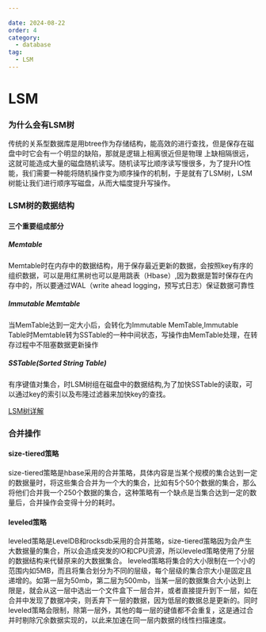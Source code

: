 ```yaml
---
 
date: 2024-08-22
order: 4
category:
  - database
tag:
  - LSM
---
```

# LSM

### 为什么会有LSM树

传统的关系型数据库是用btree作为存储结构，能高效的进行查找，但是保存在磁盘中时它会有一个明显的缺陷，那就是逻辑上相离很近但是物理
上缺相隔很远，这就可能造成大量的磁盘随机读写。随机读写比顺序读写慢很多，为了提升IO性能，我们需要一种能将随机操作变为顺序操作的机制，于是就有了LSM树，LSM树能让我们进行顺序写磁盘，从而大幅度提升写操作。

### LSM树的数据结构

#### 三个重要组成部分

##### Memtable

Memtable时在内存中的数据结构，用于保存最近更新的数据，会按照key有序的组织数据，可以是用红黑树也可以是用跳表（Hbase）,因为数据是暂时保存在内存中的，所以要通过WAL（write ahead logging，预写式日志）保证数据可靠性

##### Immutable Memtable

当MemTable达到一定大小后，会转化为Immutable MemTable,Immutable Table时Memtable转为SSTable的一种中间状态，写操作由MemTable处理，在转存过程中不阻塞数据更新操作

##### SSTable(Sorted String Table)

有序键值对集合，时LSM树组在磁盘中的数据结构,为了加快SSTable的读取，可以通过key的索引以及布隆过滤器来加快key的查找。

[LSM树详解](https://zhuanlan.zhihu.com/p/181498475)

### 合并操作

#### size-tiered策略

size-tiered策略是hbase采用的合并策略，具体内容是当某个规模的集合达到一定的数据量时，将这些集合合并为一个大的集合，比如有5个50个数据的集合，那么将他们合并我一个250个数据的集合，这种策略有一个缺点是当集合达到一定的数量后，合并操作会变得十分的耗时。

#### leveled策略

leveled策略是LevelDB和rocksdb采用的合并策略，size-tiered策略因为会产生大数据量的集合，所以会造成突发的IO和CPU资源，所以leveled策略使用了分层的数据结构来代替原来的大数据集合。
leveled策略将集合的大小限制在一个小的范围内如5MB，而且将集合划分为不同的层级，每个层级的集合宗大小是固定且递增的。如第一层为50mb，第二层为500mb，当某一层的数据集合大小达到上限是，就会从这一层中选出一个文件盒下一层合并，或者直接提升到下一层，如在合并中发现了数据冲突，则丢弃下一层的数据，因为低层的数据总是更新的。同时leveled策略会限制，除第一层外，其他的每一层的键值都不会重复，这是通过合并时剔除冗余数据实现的，以此来加速在同一层内数据的线性扫描速度。